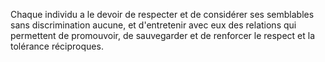 Chaque individu a le devoir de respecter et de considérer ses semblables
sans discrimination aucune, et d'entretenir avec eux des relations qui
permettent de promouvoir, de sauvegarder et de renforcer le respect et
la tolérance réciproques.